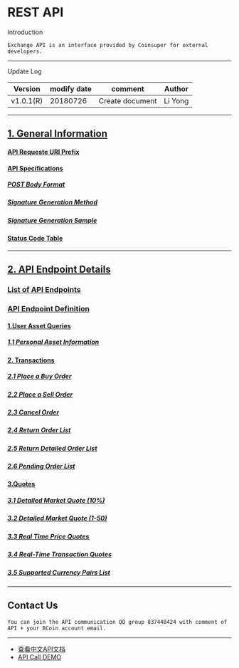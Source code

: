 # REST API

Introduction

```
Exchange API is an interface provided by Coinsuper for external developers.
```

------

Update Log

| Version   | modify date | comment         | Author  |
| --------- | ----------- | --------------- | ------- |
| v1.0.1(R) | 20180726    | Create document | Li Yong |

------

## [1. General Information](https://github.com/bcoinapi/API_docs_en/wiki#1-general-information)

#### [API Requeste URI Prefix](https://github.com/bcoinapi/API_docs_en/wiki#api-request-uri-prefix)

#### [API Specifications](https://github.com/bcoinapi/API_docs_en/wiki#api-specifications)

##### [POST Body Format](https://github.com/bcoinapi/API_docs_en/wiki#post-body-format)

##### [Signature Generation Method](https://github.com/bcoinapi/API_docs_en/wiki#signature-generation-method) 

#####  [Signature Generation Sample](https://github.com/bcoinapi/API_docs_en/wiki#signature-generation-sample) 

####  [Status Code Table](https://github.com/bcoinapi/API_docs_en/wiki#status-code-table) 

------

## [2. API Endpoint Details](https://github.com/bcoinapi/API_docs_en/wiki#2-api-endpoint-details)

### [List of API Endpoints](https://github.com/bcoinapi/API_docs_en/wiki#list-of-api-endpoints)

### [API Endpoint Definition](https://github.com/bcoinapi/API_docs_en/wiki#api-endpoint-definition)

#### [1.User Asset Queries](https://github.com/bcoinapi/API_docs_en/wiki#1user-asset-queries)

##### [1.1 Personal Asset Information](https://github.com/bcoinapi/API_docs_en/wiki#11-personal-asset-information)

#### [2. Transactions](https://github.com/bcoinapi/API_docs_en/wiki#2-transactions)

##### [2.1 Place a Buy Order](https://github.com/bcoinapi/API_docs_en/wiki#21-place-a-buy-order)

##### [2.2 Place a Sell Order](https://github.com/bcoinapi/API_docs_en/wiki#22-place-a-sell-order)

##### [2.3 Cancel Order](https://github.com/bcoinapi/API_docs_en/wiki#23-cancel-order)

##### [2.4 Return Order List](https://github.com/bcoinapi/API_docs_en/wiki#24-return-order-list)

##### [2.5 Return Detailed Order List](https://github.com/bcoinapi/API_docs_en/wiki#25-return-detailed-order-list)

##### [2.6 Pending Order List](https://github.com/bcoinapi/API_docs_en/wiki#26-pending-order-list)

#### [3.Quotes](https://github.com/bcoinapi/API_docs_en/wiki#3quotes)

##### [3.1 Detailed Market Quote (10%)](https://github.com/bcoinapi/API_docs_en/wiki#31-detailed-market-quote-10)

##### [3.2 Detailed Market Quote (1-50)](https://github.com/bcoinapi/API_docs_en/wiki#32-detailed-market-quote-1-50)

##### [3.3 Real Time Price Quotes](https://github.com/bcoinapi/API_docs_en/wiki#33-real-time-price-quotes)

##### [3.4 Real-Time Transaction Quotes](https://github.com/bcoinapi/API_docs_en/wiki#34-real-time-transaction-quotes)

##### [3.5 Supported Currency Pairs List](https://github.com/bcoinapi/API_docs_en/wiki#35-supported-currency-pairs-list)



------

## Contact Us

```
You can join the API communication QQ group 837448424 with comment of API + your BCoin account email.
```



------

* [查看中文API文档](https://github.com/bcoinapi/API_docs)
* [API Call DEMO](https://github.com/bcoinapi/REST_API_demos)
